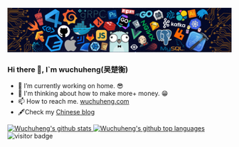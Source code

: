 ![](https://github.com/wuchuheng/wuchuheng/blob/master/header.png)

### Hi there 👋, I`m wuchuheng(吴楚衡)

- 🌈 I’m currently working on home. 😎
- 🤔 I'm thinking about how to make more+ money. 😁
- 📫 How to reach me. [wuchuheng.com](http://wuchuheng.com)
- 🖋Check my  [Chinese blog](http://blog.wuchuheng.com/)

<a href="https://github.com/appleboy">
  <img height="180em" src="https://github-readme-stats.vercel.app/api?username=wuchuheng&show_icons=true&theme=merko&count_private=true" alt="Wuchuheng's github stats" />
  <img height="180em" src="https://github-readme-stats.vercel.app/api/top-langs/?username=wuchuheng&theme=merko&layout=compact" alt="Wuchuheng's github top languages" />
</a>

<img src="https://visitor-badge.laobi.icu/badge?page_id=wuchuheng.wuchuheng" alt="visitor badge"/> 

<!--
**appleboy/appleboy** is a ✨ _special_ ✨ repository because its `README.md` (this file) appears on your GitHub profile.

Here are some ideas to get you started:

- 🔭 I’m currently working on ...
- 🌱 I’m currently learning ...
- 👯 I’m looking to collaborate on ...
- 🤔 I’m looking for help with ...
- 💬 Ask me about ...
- 📫 How to reach me: ...
- 😄 Pronouns: ...
- ⚡ Fun fact: ...
-->
